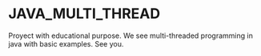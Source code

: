 # JAVA_MULTI_THREAD
Proyect with educational purpose.  We see multi-threaded programming in java with basic examples. See you.
